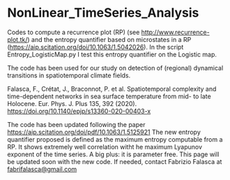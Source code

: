 # NonLinear_TimeSeries_Analysis

Codes to compute a recurrence plot (RP) (see http://www.recurrence-plot.tk/) and the entropy quantifier based on microstates in a RP (https://aip.scitation.org/doi/10.1063/1.5042026).
In the script Entropy_LogisticMap.py I test this entropy quantifier on the Logistic map.

The code has been used for our study on detection of (regional) dynamical transitions in spatiotemporal climate fields. 

Falasca, F., Crétat, J., Braconnot, P. et al. Spatiotemporal complexity and time-dependent networks in sea surface temperature from mid- to late Holocene. Eur. Phys. J. Plus 135, 392 (2020). https://doi.org/10.1140/epjp/s13360-020-00403-x

The code has been updated following the paper https://aip.scitation.org/doi/pdf/10.1063/1.5125921
The new entropy quantifier proposed is defined as the maximum entropy computable from a RP. It shows extremely
well correlation witht he maximum Lyapunov exponent of the time series. A big plus: it is parameter free.
This page will be updated soon with the new code. If needed, contact Fabrizio Falasca at fabrifalasca@gmail.com
